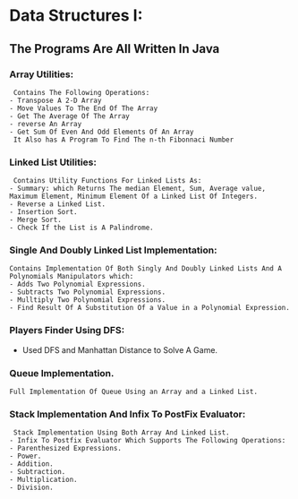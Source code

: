 # Data Structures I:
## The Programs Are All Written In Java
### Array Utilities:
     Contains The Following Operations:
    - Transpose A 2-D Array
    - Move Values To The End Of The Array
    - Get The Average Of The Array
    - reverse An Array
    - Get Sum Of Even And Odd Elements Of An Array
     It Also has A Program To Find The n-th Fibonnaci Number
### Linked List Utilities:
     Contains Utility Functions For Linked Lists As:
    - Summary: which Returns The median Element, Sum, Average value, Maximum Element, Minimum Element Of a Linked List Of Integers.
    - Reverse a Linked List.
    - Insertion Sort.
    - Merge Sort.
    - Check If the List is A Palindrome.
### Single And Doubly Linked List Implementation:
    Contains Implementation Of Both Singly And Doubly Linked Lists And A Polynomials Manipulators which:
    - Adds Two Polynomial Expressions.
    - Subtracts Two Polynomial Expressions.
    - Mulltiply Two Polynomial Expressions.
    - Find Result Of A Substitution Of a Value in a Polynomial Expression.
### Players Finder Using DFS:
  - Used DFS and Manhattan Distance to Solve A Game.
### Queue Implementation.
    Full Implementation Of Queue Using an Array and a Linked List.
### Stack Implementation And Infix To PostFix Evaluator:
     Stack Implementation Using Both Array And Linked List.
    - Infix To Postfix Evaluator Which Supports The Following Operations:
    - Parenthesized Expressions.
    - Power.
    - Addition.
    - Subtraction.
    - Multiplication.
    - Division.

